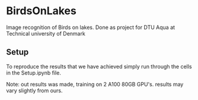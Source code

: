 # BirdsOnLakes
Image recognition of Birds on lakes. Done as project for DTU Aqua at Technical university of Denmark

## Setup
To reproduce the results that we have achieved simply run through the cells in the Setup.ipynb file.

Note: out results was made, training on 2 A100 80GB GPU's. results may vary slightly from ours.
